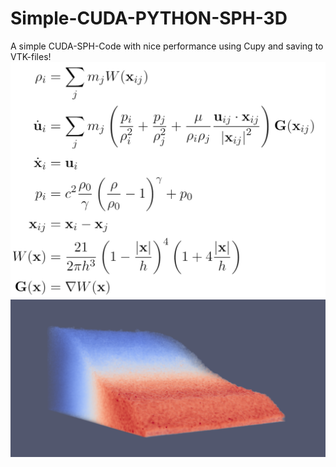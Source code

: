 # Simple-CUDA-PYTHON-SPH-3D
A simple CUDA-SPH-Code with nice performance using Cupy and saving to VTK-files!
![alt text](https://github.com//LeonidBraun/Simple-CUDA-PYTHON-SPH-3D/blob/main/Github%20SPH%20Formulars.png?raw=true)
![alt text](https://github.com//LeonidBraun/Simple-CUDA-PYTHON-SPH-3D/blob/main/Preview.png?raw=true)
